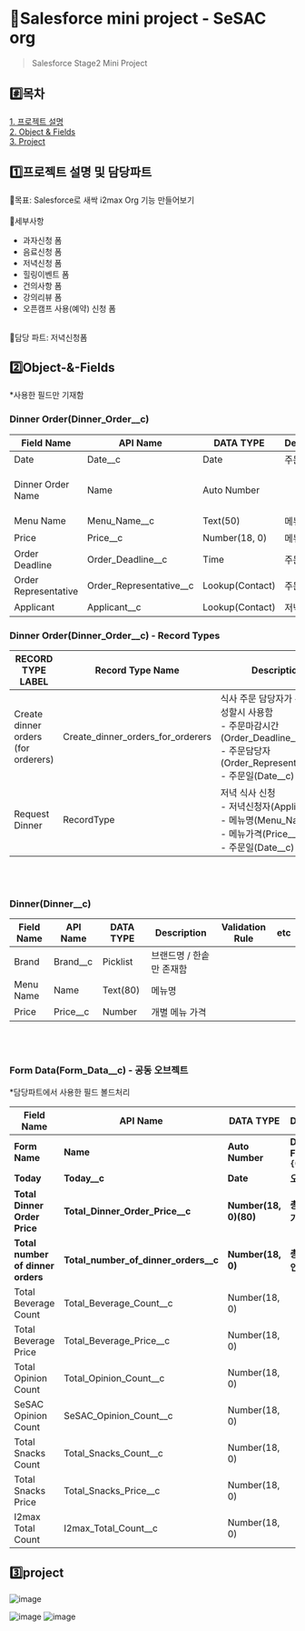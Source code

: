 # 🌱Salesforce mini project - SeSAC org 
>Salesforce Stage2 Mini Project
>
#️⃣목차
---
[1. 프로젝트 설명](##1️⃣프로젝트-설명-및-담당파트)<br>
[2. Object & Fields](##2️⃣Object-&-Fields)<br>
[3. Project](##3️⃣project)<br>


## 1️⃣프로젝트 설명 및 담당파트
🌿목표: Salesforce로 새싹 i2max Org 기능 만들어보기<br><br>
🌿세부사항<br>
- 과자신청 폼
- 음료신청 폼
- 저녁신청 폼
- 힐링이벤트 폼
- 건의사항 폼
- 강의리뷰 폼
- 오픈캠프 사용(예약) 신청 폼
<br><br>

🌿담당 파트: 저녁신청폼

## 2️⃣Object-&-Fields
*사용한 필드만 기재함
### Dinner Order(Dinner_Order__c)

|Field Name|API Name|DATA TYPE|Description|Validation Rule|etc|
|--|--|---|----|------|-----|
|Date|Date__c| Date | 주문일 || |
|Dinner Order Name|Name|Auto Number||| Display Format: 	`DinnerOrder-{0000}` |
|Menu Name|Menu_Name__c|	Text(50) | 메뉴명 || |
|Price|Price__c|Number(18, 0)| 메뉴 가격 | | |
|Order Deadline|Order_Deadline__c|Time|주문마감시간| `AND($RecordType.DeveloperName == 'Create_dinner_orders_for_orderers',ISBLANK( Order_Deadline__c ))`||
|Order Representative|Order_Representative__c|Lookup(Contact)|주문담당자|`AND($RecordType.DeveloperName == 'Create_dinner_orders_for_orderers',ISBLANK(Order_Representative__c))`||
|Applicant|Applicant__c|Lookup(Contact)| 저녁신청자 | | |

### Dinner Order(Dinner_Order__c) - Record Types
|RECORD TYPE LABEL|Record Type Name|Description|
|--|--|---|
|Create dinner orders (for orderers)|	Create_dinner_orders_for_orderers |식사 주문 담당자가 주문서 생성할시 사용함 <br> - 주문마감시간(Order_Deadline__c) <br> - 주문담당자(Order_Representative__c)<br> - 주문일(Date__c)|
|Request Dinner|RecordType|저녁 식사 신청<br> - 저녁신청자(Applicant__c) <br> - 메뉴명(Menu_Name__c) <br> - 메뉴가격(Price__c)<br> - 주문일(Date__c)|


<br><br>

### Dinner(Dinner__c)

|Field Name|API Name|DATA TYPE|Description|Validation Rule|etc|
|--|--|---|----|------|-----|
|Brand|	Brand__c | Picklist | 브랜드명 / 한솥만 존재함 |  | |
|Menu Name|	Name | Text(80) | 메뉴명 |  | |
|Price|	Price__c | Number | 개별 메뉴 가격 |  | |


<br><br>

### Form Data(Form_Data__c) - 공동 오브젝트
*담당파트에서 사용한 필드 볼드처리

|Field Name|API Name|DATA TYPE|Description|etc|
|--|--|---|----|------|
|**Form Name**|	**Name** | **Auto Number** | **Display Format:	`F-{0000}`** |  | 
|**Today**|	**Today__c** | **Date** | **오늘 날짜** |  | |
|**Total Dinner Order Price**|		**Total_Dinner_Order_Price__c** | **Number(18, 0)(80)** | **총 저녁 주문 가격** |  | 
|**Total number of dinner orders**|	**Total_number_of_dinner_orders__c** | **Number(18, 0)** | **총 저녁 주문 인원 수** |  | 
|Total Beverage Count|	Total_Beverage_Count__c | Number(18, 0) |  |  | 
|Total Beverage Price|	Total_Beverage_Price__c | Number(18, 0) |  |  | 
|Total Opinion Count|	Total_Opinion_Count__c | Number(18, 0) |  |  | 
|SeSAC Opinion Count|		SeSAC_Opinion_Count__c | Number(18, 0) |  |  | 
|Total Snacks Count|	Total_Snacks_Count__c | Number(18, 0) |  |  | 
|Total Snacks Price|		Total_Snacks_Price__c | Number(18, 0) |  |  | 
|I2max Total Count|		I2max_Total_Count__c | Number(18, 0) |  |  | 







## 3️⃣project
![image](https://github.com/trumpetflor/SeSAC-Org_mini_project/assets/112055211/1b043387-4ec7-41d6-8b36-3ae0d185e286)

![image](https://github.com/trumpetflor/SeSAC-Org_mini_project/assets/112055211/e51426c1-413f-4a78-a8bb-a8d6491c9d8a)
![image](https://github.com/trumpetflor/SeSAC-Org_mini_project/assets/112055211/15e107fd-dbe4-406c-836c-6c987cdfe21f)
